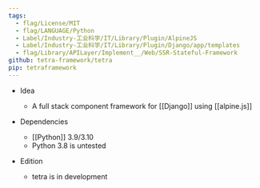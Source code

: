 ```yaml
---
tags:
  - flag/License/MIT
  - flag/LANGUAGE/Python
  - Label/Industry-工业科学/IT/Library/Plugin/AlpineJS
  - Label/Industry-工业科学/IT/Library/Plugin/Django/app/templates
  - flag/Library/APILayer/Implement__/Web/SSR-Stateful-Framework
github: tetra-framework/tetra
pip: tetraframework
---
```


- Idea
    - A full stack component framework for [[Django]] using [[alpine.js]]

- Dependencies
    - [[Python]] 3.9/3.10
    - Python 3.8 is untested

- Edition
    - tetra is in development
